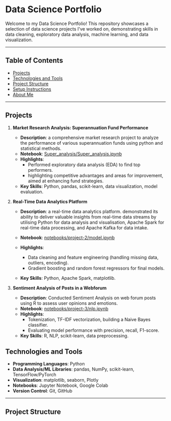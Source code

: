 # Data Science Portfolio

Welcome to my Data Science Portfolio! This repository showcases a selection of data science projects I've worked on, demonstrating skills in data cleaning, exploratory data analysis, machine learning, and data visualization.

---

## Table of Contents

- [Projects](#projects)
- [Technologies and Tools](#technologies-and-tools)
- [Project Structure](#project-structure)
- [Setup Instructions](#setup-instructions)
- [About Me](#about-me)

---

## Projects

1. **Market Research Analysis: Superannuation Fund Performance**
   - **Description**: a comprehensive market research project to analyze the performance of various superannuation funds using python and statistical methods.
   - **Notebook**: [Super_analysis/Super_analysis.ipynb](Super_analysis/Super_analysis.ipynb)
   - **Highlights**: 
     - Performed exploratory data analysis (EDA) to find top performers.  
     - highlighting competitive advantages and areas for improvement, aimed at enhancing fund strategies.
   - **Key Skills**: Python, pandas, scikit-learn, data visualization, model evaluation.

2. **Real-Time Data Analytics Platform**
   - **Description**:  a real-time data analytics platform. demonstrated its ability to deliver valuable insights from real-time data streams by utilising Python for data analysis and visualisation, Apache Spark for real-time data processing, and Apache Kafka for data intake.
  
   - **Notebook**: [notebooks/project-2/model.ipynb](notebooks/project-2/model.ipynb)  
   - **Highlights**:
     - Data cleaning and feature engineering (handling missing data, outliers, encoding).  
     - Gradient boosting and random forest regressors for final models.  
   - **Key Skills**: Python, Apache Spark, matplotlib.

3. **Sentiment Analysis of Posts in a Webforum**
   - **Description**: Conducted Sentiment Analysis on web forum posts using R to assess user opinions and emotions.  
   - **Notebook**: [notebooks/project-3/nlp.ipynb](notebooks/project-3/nlp.ipynb)  
   - **Highlights**:
     - Tokenization, TF-IDF vectorization, building a Naive Bayes classifier.  
     - Evaluating model performance with precision, recall, F1-score.  
   - **Key Skills**: R, NLP, scikit-learn, data preprocessing.


## Technologies and Tools

- **Programming Languages**: Python
- **Data Analysis/ML Libraries**: pandas, NumPy, scikit-learn, TensorFlow/PyTorch
- **Visualization**: matplotlib, seaborn, Plotly
- **Notebooks**: Jupyter Notebook, Google Colab
- **Version Control**: Git, GitHub

---

## Project Structure


